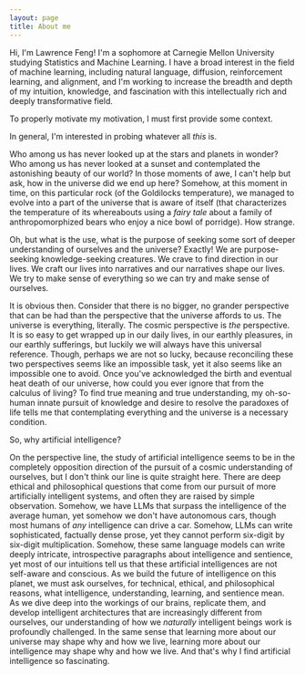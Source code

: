 ```yaml
---
layout: page
title: About me
---
```


Hi, I'm Lawrence Feng! I'm a sophomore at Carnegie Mellon University studying Statistics and Machine Learning. I have a broad interest in the field of machine learning, including natural language, diffusion, reinforcement learning, and alignment, and I'm working to increase the breadth and depth of my intuition, knowledge, and fascination with this intellectually rich and deeply transformative field.

To properly motivate my motivation, I must first provide some context.

In general, I'm interested in probing whatever all *this* is. 

Who among us has never looked up at the stars and planets in wonder? Who among us has never looked at a sunset and contemplated the astonishing beauty of our world? In those moments of awe, I can't help but ask, how in the universe did we end up here? Somehow, at this moment in time, on this particular rock (of the Goldilocks temperature), we managed to evolve into a part of the universe that is aware of itself (that characterizes the temperature of its whereabouts using a *fairy tale* about a family of anthropomorphized bears who enjoy a nice bowl of porridge). How strange.

Oh, but what is the use, what is the purpose of seeking some sort of deeper understanding of ourselves and the universe? Exactly! We are purpose-seeking knowledge-seeking creatures. We crave to find direction in our lives. We craft our lives into narratives and our narratives shape our lives. We try to make sense of everything so we can try and make sense of ourselves.

It is obvious then. Consider that there is no bigger, no grander perspective that can be had than the perspective that the universe affords to us. The universe is everything, literally. The cosmic perspective is *the* perspective. It is so easy to get wrapped up in our daily lives, in our earthly pleasures, in our earthly sufferings, but luckily we will always have this universal reference. Though, perhaps we are not so lucky, because reconciling these two perspectives seems like an impossible task, yet it also seems like an impossible one to avoid. Once you've acknowledged the birth and eventual heat death of our universe, how could you ever ignore that from the calculus of living? To find true meaning and true understanding, my oh-so-human innate pursuit of knowledge and desire to resolve the paradoxes of life tells me that contemplating everything and the universe is a necessary condition. 

So, why artificial intelligence? 

On the perspective line, the study of artificial intelligence seems to be in the completely opposition direction of the pursuit of a cosmic understanding of ourselves, but I don't think our line is quite straight here. There are deep ethical and philosophical questions that come from our pursuit of more artificially intelligent systems, and often they are raised by simple observation. Somehow, we have LLMs that surpass the intelligence of the average human, yet somehow we don't have autonomous cars, though most humans of *any* intelligence can drive a car. Somehow, LLMs can write sophisticated, factually dense prose, yet they cannot perform six-digit by six-digit multiplication. Somehow, these same language models can write deeply intricate, introspective paragraphs about intelligence and sentience, yet most of our intuitions tell us that these artificial intelligences are not self-aware and conscious. As we build the future of intelligence on this planet, we must ask ourselves, for technical, ethical, and philosophical reasons, what intelligence, understanding, learning, and sentience mean. As we dive deep into the workings of our brains, replicate them, and develop intelligent architectures that are increasingly different from ourselves, our understanding of how we *naturally* intelligent beings work is profoundly challenged. In the same sense that learning more about our universe may shape why and how we live, learning more about our intelligence may shape why and how we live. And that's why I find artificial intelligence so fascinating.  